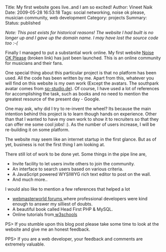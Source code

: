 Title: My first website goes live..and I am so excited!
Author: Vineet Naik
Date: 2009-05-28 16:53:18
Tags: social networking, noise ok please, musician community, web development
Category: projects
Summary: 
Status: published


_Note: This post exists for historical reasons! The website I had
built is no longer up and I gave up the domain name. I may have lost
the source code too :-(_

Finally I managed to put a substantial work online. My first website
[Noise OK Please](http://www.noiseokplease.com) (broken link) has just been
launched. This is an online community for musicians and their fans.

One special thing about this particular project is that no platform
has been used. All the code has been written by me. Apart from this,
whatever you will find on this website is my own work (Except the
avatars. The southpark avatar comes from
[sp-studio.de](http://www.sp-studio.de)). Of course, I have used a lot
of references for accomplishing the task, such as books and no need to
mention the greatest resource of the present day - Google.

One may ask, why did I try to re-invent the wheel? Its because the
main intention behind this project is to learn though hands on
experience.  Other than that I wanted to have my own work to show it
to recruiters so that they can offer me some cool jobs! :).  As the
number of users increase, I will be re-building it on some platform.

The website may seem like an internet startup in the first glance. But
as of yet, business is not the first thing I am looking at.

There still lot of work to be done yet. Some things in the pipe line
are,

- Invite facility to let users invite others to join the community.
- An interface to search users based on various criteria. 
- A JavaScript powered WYSIWYG rich text editor to post on the wall. 
- And much more.. 

I would also like to mention a few references that helped a lot

- [webmasterworld forums ](http://www.webmasterworld.com) where
  professional developers were kind enough to answer my silliest of
  doubts.
- A beautiful book called Head First PHP & MySQL.
- Online tutorials from[ w3schools](http://w3schools.com)

PS> If you stumble upon this blog post please take some time to look
at the website and give me an honest feedback.

PPS> If you are a web developer, your feedback and comments are
extremely valuable.
